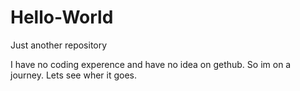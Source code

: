 # Hello-World
Just another repository

I have no coding experence and have no idea on gethub. So im on a journey.
Lets see wher it goes.
